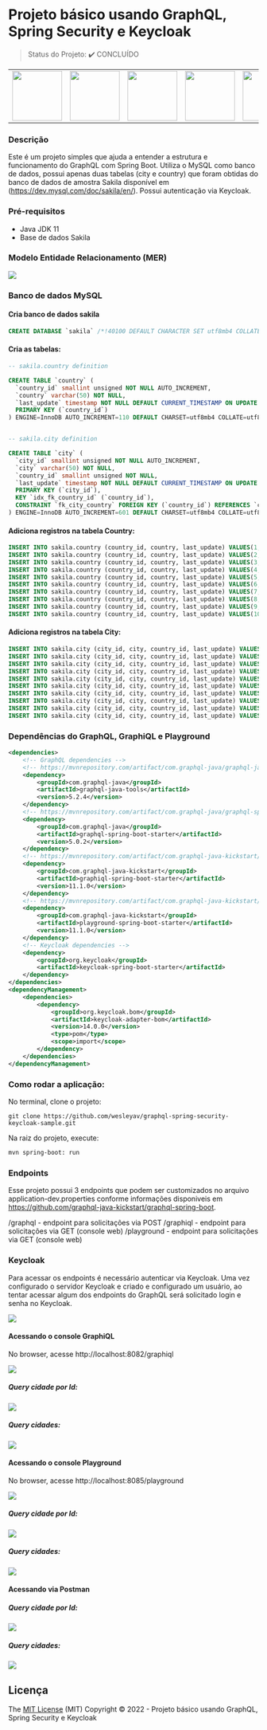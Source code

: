 # Projeto básico usando GraphQL, Spring Security e Keycloak

> Status do Projeto: :heavy_check_mark: CONCLUÍDO

<table>
  <tr>
    <td><img widht="100" height="100" src="https://cdn.jsdelivr.net/gh/devicons/devicon/icons/spring/spring-original-wordmark.svg" /></td>
    <td><img widht="100" height="100" src="https://cdn.jsdelivr.net/gh/devicons/devicon/icons/java/java-plain-wordmark.svg" /></td>
    <td><img widht="100" height="100" src="https://cdn.jsdelivr.net/gh/devicons/devicon/icons/graphql/graphql-plain-wordmark.svg" /></td>
    <td><img widht="100" height="100" src="https://cdn.jsdelivr.net/gh/devicons/devicon/icons/mysql/mysql-original-wordmark.svg" /></td>
    <td><img widht="100" height="100" src="https://cdn.jsdelivr.net/gh/devicons/devicon/icons/tomcat/tomcat-original-wordmark.svg" /></td>
    <td><img widht="100" height="100" src="./src/main/resources/docs/img/keycloak-logo.svg" /></td>
  </tr>
</table>

### Descrição
Este é um projeto simples que ajuda a entender a estrutura e funcionamento do GraphQL com Spring Boot. Utiliza o MySQL como banco de dados, possui apenas duas tabelas (city e country) que foram obtidas do banco de dados de amostra Sakila disponível em (https://dev.mysql.com/doc/sakila/en/). Possui autenticação via Keycloak.

### Pré-requisitos
* Java JDK 11
* Base de dados Sakila

### Modelo Entidade Relacionamento (MER)
![](/src/main/resources/docs/img/graphql-mer.png)

### Banco de dados MySQL
#### Cria banco de dados sakila
```sql
CREATE DATABASE `sakila` /*!40100 DEFAULT CHARACTER SET utf8mb4 COLLATE utf8mb4_0900_ai_ci */ /*!80016 DEFAULT ENCRYPTION='N' */;
```
#### Cria as tabelas:
```sql
-- sakila.country definition

CREATE TABLE `country` (
  `country_id` smallint unsigned NOT NULL AUTO_INCREMENT,
  `country` varchar(50) NOT NULL,
  `last_update` timestamp NOT NULL DEFAULT CURRENT_TIMESTAMP ON UPDATE CURRENT_TIMESTAMP,
  PRIMARY KEY (`country_id`)
) ENGINE=InnoDB AUTO_INCREMENT=110 DEFAULT CHARSET=utf8mb4 COLLATE=utf8mb4_0900_ai_ci;


-- sakila.city definition

CREATE TABLE `city` (
  `city_id` smallint unsigned NOT NULL AUTO_INCREMENT,
  `city` varchar(50) NOT NULL,
  `country_id` smallint unsigned NOT NULL,
  `last_update` timestamp NOT NULL DEFAULT CURRENT_TIMESTAMP ON UPDATE CURRENT_TIMESTAMP,
  PRIMARY KEY (`city_id`),
  KEY `idx_fk_country_id` (`country_id`),
  CONSTRAINT `fk_city_country` FOREIGN KEY (`country_id`) REFERENCES `country` (`country_id`) ON DELETE RESTRICT ON UPDATE CASCADE
) ENGINE=InnoDB AUTO_INCREMENT=601 DEFAULT CHARSET=utf8mb4 COLLATE=utf8mb4_0900_ai_ci;
```

#### Adiciona registros na tabela Country:
```sql
INSERT INTO sakila.country (country_id, country, last_update) VALUES(1, 'Afghanistan', '2006-02-15 04:44:00');
INSERT INTO sakila.country (country_id, country, last_update) VALUES(2, 'Algeria', '2006-02-15 04:44:00');
INSERT INTO sakila.country (country_id, country, last_update) VALUES(3, 'American Samoa', '2006-02-15 04:44:00');
INSERT INTO sakila.country (country_id, country, last_update) VALUES(4, 'Angola', '2006-02-15 04:44:00');
INSERT INTO sakila.country (country_id, country, last_update) VALUES(5, 'Anguilla', '2006-02-15 04:44:00');
INSERT INTO sakila.country (country_id, country, last_update) VALUES(6, 'Argentina', '2006-02-15 04:44:00');
INSERT INTO sakila.country (country_id, country, last_update) VALUES(7, 'Armenia', '2006-02-15 04:44:00');
INSERT INTO sakila.country (country_id, country, last_update) VALUES(8, 'Australia', '2006-02-15 04:44:00');
INSERT INTO sakila.country (country_id, country, last_update) VALUES(9, 'Austria', '2006-02-15 04:44:00');
INSERT INTO sakila.country (country_id, country, last_update) VALUES(10, 'Azerbaijan', '2006-02-15 04:44:00');
```

#### Adiciona registros na tabela City:
```sql
INSERT INTO sakila.city (city_id, city, country_id, last_update) VALUES(1, 'A Corua (La Corua)', 87, '2006-02-15 04:45:25');
INSERT INTO sakila.city (city_id, city, country_id, last_update) VALUES(2, 'Abha', 82, '2006-02-15 04:45:25');
INSERT INTO sakila.city (city_id, city, country_id, last_update) VALUES(3, 'Abu Dhabi', 101, '2006-02-15 04:45:25');
INSERT INTO sakila.city (city_id, city, country_id, last_update) VALUES(4, 'Acua', 60, '2006-02-15 04:45:25');
INSERT INTO sakila.city (city_id, city, country_id, last_update) VALUES(5, 'Adana', 97, '2006-02-15 04:45:25');
INSERT INTO sakila.city (city_id, city, country_id, last_update) VALUES(6, 'Addis Abeba', 31, '2006-02-15 04:45:25');
INSERT INTO sakila.city (city_id, city, country_id, last_update) VALUES(7, 'Aden', 107, '2006-02-15 04:45:25');
INSERT INTO sakila.city (city_id, city, country_id, last_update) VALUES(8, 'Adoni', 44, '2006-02-15 04:45:25');
INSERT INTO sakila.city (city_id, city, country_id, last_update) VALUES(9, 'Ahmadnagar', 44, '2006-02-15 04:45:25');
INSERT INTO sakila.city (city_id, city, country_id, last_update) VALUES(10, 'Akishima', 50, '2006-02-15 04:45:25');
```

### Dependências do GraphQL, GraphiQL e Playground
```xml
<dependencies>
    <!-- GraphQL dependencies -->
    <!-- https://mvnrepository.com/artifact/com.graphql-java/graphql-java-tools -->
    <dependency>
        <groupId>com.graphql-java</groupId>
        <artifactId>graphql-java-tools</artifactId>
        <version>5.2.4</version>
    </dependency>
    <!-- https://mvnrepository.com/artifact/com.graphql-java/graphql-spring-boot-starter -->
    <dependency>
        <groupId>com.graphql-java</groupId>
        <artifactId>graphql-spring-boot-starter</artifactId>
        <version>5.0.2</version>
    </dependency>
    <!-- https://mvnrepository.com/artifact/com.graphql-java-kickstart/graphiql-spring-boot-starter -->
    <dependency>
        <groupId>com.graphql-java-kickstart</groupId>
        <artifactId>graphiql-spring-boot-starter</artifactId>
        <version>11.1.0</version>
    </dependency>
    <!-- https://mvnrepository.com/artifact/com.graphql-java-kickstart/playground-spring-boot-starter -->
    <dependency>
        <groupId>com.graphql-java-kickstart</groupId>
        <artifactId>playground-spring-boot-starter</artifactId>
        <version>11.1.0</version>
    </dependency>
    <!-- Keycloak dependencies -->
    <dependency>
        <groupId>org.keycloak</groupId>
        <artifactId>keycloak-spring-boot-starter</artifactId>
    </dependency>
</dependencies>
<dependencyManagement>
    <dependencies>
        <dependency>
            <groupId>org.keycloak.bom</groupId>
            <artifactId>keycloak-adapter-bom</artifactId>
            <version>14.0.0</version>
            <type>pom</type>
            <scope>import</scope>
        </dependency>
    </dependencies>
</dependencyManagement>
```

### Como rodar a aplicação:
No terminal, clone o projeto:
```git
git clone https://github.com/wesleyav/graphql-spring-security-keycloak-sample.git
```
Na raiz do projeto, execute:
```bash
mvn spring-boot: run
```

### Endpoints
Esse projeto possui 3 endpoints que podem ser customizados no arquivo application-dev.properties conforme informações disponiveis em https://github.com/graphql-java-kickstart/graphql-spring-boot.

/graphql - endpoint para solicitações via POST
/graphiql - endpoint para solicitações via GET (console web)
/playground - endpoint para solicitações via GET (console web)

### Keycloak
Para acessar os endpoints é necessário autenticar via Keycloak. Uma vez configurado o servidor Keycloak e criado e configurado um usuário, ao tentar acessar algum dos endpoints do GraphQL será solicitado login e senha no Keycloak.

![](/src/main/resources/docs/img/keycloak-login.png)
<br>

#### Acessando o console GraphiQL
No browser, acesse http://localhost:8082/graphiql

![](/src/main/resources/docs/img/graphiql.png)
<br>

##### Query cidade por Id:

![](/src/main/resources/docs/img/graphiql-query-cityById.png)
<br>

##### Query cidades:

![](/src/main/resources/docs/img/graphiql-query-cities.png)
<br>

#### Acessando o console Playground
No browser, acesse http://localhost:8085/playground

![](/src/main/resources/docs/img/playground.png)
<br>

##### Query cidade por Id:

![](/src/main/resources/docs/img/playground-query-cityById.png)
<br>

##### Query cidades:

![](/src/main/resources/docs/img/playground-query-cities.png)
<br>

#### Acessando via Postman

##### Query cidade por Id:
![](/src/main/resources/docs/img/postman-query-cityById.png)
<br>

##### Query cidades:
![](/src/main/resources/docs/img/postman-query-cities.png)
<br>

## Licença 

The [MIT License]() (MIT)
Copyright :copyright: 2022 - Projeto básico usando GraphQL, Spring Security e Keycloak